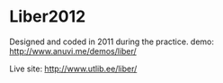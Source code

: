 Liber2012
=========
Designed and coded in 2011 during the practice.
demo: http://www.anuvi.me/demos/liber/

Live site: http://www.utlib.ee/liber/
